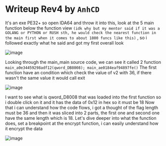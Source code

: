# Writeup Rev4 by `AnhCD`
It's an exe PE32+ so open IDA64 and throw it into this, look at the 5 main function below the function view `(idk why but my mentor said if it was a GOLANG or PYTHON or RUSH sth, he would check the nearest function in the main first when it comes to about 1800 funcs like this)` , so i followed exactly what he said and got my first overall look

![image](https://github.com/user-attachments/assets/4564497e-1778-4383-8cb1-d468255e7077)

Looking through the main_main source code, we can see it called 2 function 
```  main_a0e34459298adf12(qword_DB8008); main_ae0184eaf94897fe() ```
The first function have an condition which check the value of v2 with 36, if there wasn't the same value it would call exit

![image](https://github.com/user-attachments/assets/26768c97-e59b-4cc9-ac8b-a63f4db4233b)

I want to see what is qword_D8008 that was loaded into the first function so i double click on it and it has the data of 0x12 in hex so it must be 18
Now that i can understand how the code flows, i got a thought of the flag length must be 36 and then it was sliced into 2 parts, the first one and second one have the same length which is 18.
Let's dive deeper into what the function does, set a breakpoint at the encrypt function, i can easily understand how it encrypt the data

![image](https://github.com/user-attachments/assets/bf1aabbd-4f8d-4da6-ba19-391d96d72a8a)


